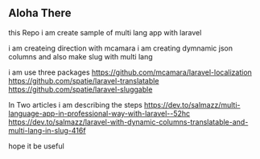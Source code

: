 ## Aloha There 

this Repo i am create sample of multi lang app with laravel  

 i am createing direction with mcamara 
 i am creating dymnamic json columns
and also make slug with multi lang 

i am use three packages 
https://github.com/mcamara/laravel-localization 
https://github.com/spatie/laravel-translatable
https://github.com/spatie/laravel-sluggable 

In Two articles i am describing the steps 
https://dev.to/salmazz/multi-language-app-in-professional-way-with-laravel--52hc
https://dev.to/salmazz/laravel-with-dynamic-columns-translatable-and-multi-lang-in-slug-416f

hope it be useful 

